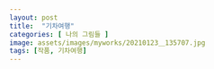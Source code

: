 ```yaml
---
layout: post
title:  "기차여행"
categories: [ 나의 그림들 ]
image: assets/images/myworks/20210123＿135707.jpg
tags: [작품, 기차여행]
---
```

